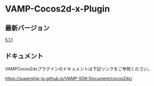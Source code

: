# VAMP-Cocos2d-x-Plugin

## 最新バージョン

[5.1.1](https://github.com/AdGeneration/VAMP-Cocos2d-x-Plugin/releases/tag/v5.1.1)

## ドキュメント

VAMPCocos2dxプラグインのドキュメントは下記リンクをご参照ください。

https://supership-jp.github.io/VAMP-SDK-Document/cocos2dx/
